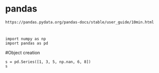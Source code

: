 # pandas
```
https://pandas.pydata.org/pandas-docs/stable/user_guide/10min.html
```
# 
```
import numpy as np
import pandas as pd
```
#Object creation
```
s = pd.Series([1, 3, 5, np.nan, 6, 8])
s
```
```

```
